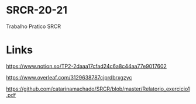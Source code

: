 # SRCR-20-21
Trabalho Pratico SRCR 

# Links
https://www.notion.so/TP2-2daaa17cfad24c6a8c44aa77e9017602

https://www.overleaf.com/3129638787cjprdbrxgzyc

https://github.com/catarinamachado/SRCR/blob/master/Relatorio_exercicio1.pdf
